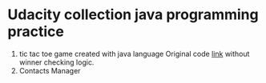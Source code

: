 # Udacity collection java programming practice
1. tic tac toe game created with java language
    Original code [link](https://github.com/udacity/ud282) without winner checking logic.
2. Contacts Manager
